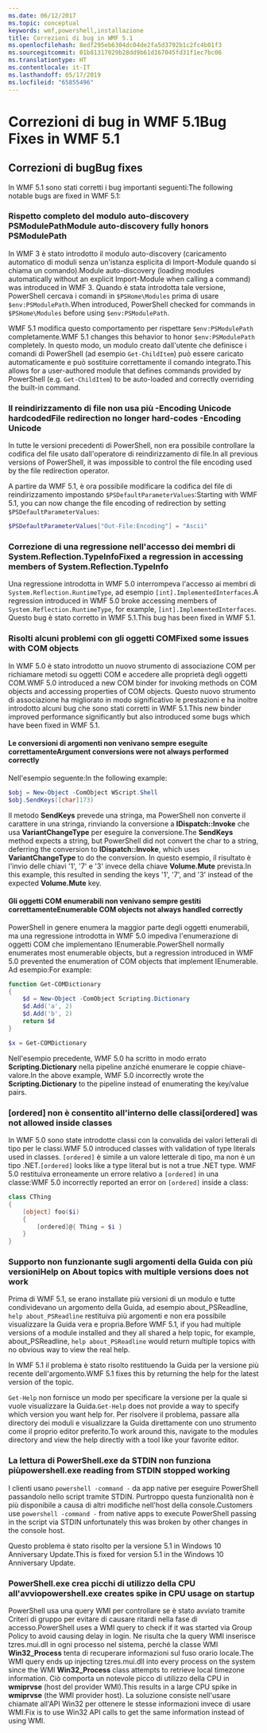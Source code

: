 ```yaml
---
ms.date: 06/12/2017
ms.topic: conceptual
keywords: wmf,powershell,installazione
title: Correzioni di bug in WMF 5.1
ms.openlocfilehash: 8edf295eb6304dc04de2fa5d3792b1c2fc4b01f3
ms.sourcegitcommit: 01b81317029b28dd9b61d167045fd31f1ec7bc06
ms.translationtype: HT
ms.contentlocale: it-IT
ms.lasthandoff: 05/17/2019
ms.locfileid: "65855496"
---
```

# <a name="bug-fixes-in-wmf-51"></a><span data-ttu-id="73bb5-103">Correzioni di bug in WMF 5.1</span><span class="sxs-lookup"><span data-stu-id="73bb5-103">Bug Fixes in WMF 5.1</span></span>

## <a name="bug-fixes"></a><span data-ttu-id="73bb5-104">Correzioni di bug</span><span class="sxs-lookup"><span data-stu-id="73bb5-104">Bug fixes</span></span>

<span data-ttu-id="73bb5-105">In WMF 5.1 sono stati corretti i bug importanti seguenti:</span><span class="sxs-lookup"><span data-stu-id="73bb5-105">The following notable bugs are fixed in WMF 5.1:</span></span>

### <a name="module-auto-discovery-fully-honors-psmodulepath"></a><span data-ttu-id="73bb5-106">Rispetto completo del modulo auto-discovery PSModulePath</span><span class="sxs-lookup"><span data-stu-id="73bb5-106">Module auto-discovery fully honors PSModulePath</span></span>

<span data-ttu-id="73bb5-107">In WMF 3 è stato introdotto il modulo auto-discovery (caricamento automatico di moduli senza un'istanza esplicita di Import-Module quando si chiama un comando).</span><span class="sxs-lookup"><span data-stu-id="73bb5-107">Module auto-discovery (loading modules automatically without an explicit Import-Module when calling a command) was introduced in WMF 3.</span></span> <span data-ttu-id="73bb5-108">Quando è stata introdotta tale versione, PowerShell cercava i comandi in `$PSHome\Modules` prima di usare `$env:PSModulePath`.</span><span class="sxs-lookup"><span data-stu-id="73bb5-108">When introduced, PowerShell checked for commands in `$PSHome\Modules` before using `$env:PSModulePath`.</span></span>

<span data-ttu-id="73bb5-109">WMF 5.1 modifica questo comportamento per rispettare `$env:PSModulePath` completamente.</span><span class="sxs-lookup"><span data-stu-id="73bb5-109">WMF 5.1 changes this behavior to honor `$env:PSModulePath` completely.</span></span> <span data-ttu-id="73bb5-110">In questo modo, un modulo creato dall'utente che definisce i comandi di PowerShell (ad esempio `Get-ChildItem`) può essere caricato automaticamente e può sostituire correttamente il comando integrato.</span><span class="sxs-lookup"><span data-stu-id="73bb5-110">This allows for a user-authored module that defines commands provided by PowerShell (e.g. `Get-ChildItem`) to be auto-loaded and correctly overriding the built-in command.</span></span>

### <a name="file-redirection-no-longer-hard-codes--encoding-unicode"></a><span data-ttu-id="73bb5-111">Il reindirizzamento di file non usa più -Encoding Unicode hardcoded</span><span class="sxs-lookup"><span data-stu-id="73bb5-111">File redirection no longer hard-codes -Encoding Unicode</span></span>

<span data-ttu-id="73bb5-112">In tutte le versioni precedenti di PowerShell, non era possibile controllare la codifica del file usato dall'operatore di reindirizzamento di file.</span><span class="sxs-lookup"><span data-stu-id="73bb5-112">In all previous versions of PowerShell, it was impossible to control the file encoding used by the file redirection operator.</span></span>

<span data-ttu-id="73bb5-113">A partire da WMF 5.1, è ora possibile modificare la codifica del file di reindirizzamento impostando `$PSDefaultParameterValues`:</span><span class="sxs-lookup"><span data-stu-id="73bb5-113">Starting with WMF 5.1, you can now change the file encoding of redirection by setting `$PSDefaultParameterValues`:</span></span>

```powershell
$PSDefaultParameterValues["Out-File:Encoding"] = "Ascii"
```

### <a name="fixed-a-regression-in-accessing-members-of-systemreflectiontypeinfo"></a><span data-ttu-id="73bb5-114">Correzione di una regressione nell'accesso dei membri di System.Reflection.TypeInfo</span><span class="sxs-lookup"><span data-stu-id="73bb5-114">Fixed a regression in accessing members of System.Reflection.TypeInfo</span></span>

<span data-ttu-id="73bb5-115">Una regressione introdotta in WMF 5.0 interrompeva l'accesso ai membri di `System.Reflection.RuntimeType`, ad esempio `[int].ImplementedInterfaces`.</span><span class="sxs-lookup"><span data-stu-id="73bb5-115">A regression introduced in WMF 5.0 broke accessing members of `System.Reflection.RuntimeType`, for example, `[int].ImplementedInterfaces`.</span></span> <span data-ttu-id="73bb5-116">Questo bug è stato corretto in WMF 5.1.</span><span class="sxs-lookup"><span data-stu-id="73bb5-116">This bug has been fixed in WMF 5.1.</span></span>

### <a name="fixed-some-issues-with-com-objects"></a><span data-ttu-id="73bb5-117">Risolti alcuni problemi con gli oggetti COM</span><span class="sxs-lookup"><span data-stu-id="73bb5-117">Fixed some issues with COM objects</span></span>

<span data-ttu-id="73bb5-118">In WMF 5.0 è stato introdotto un nuovo strumento di associazione COM per richiamare metodi su oggetti COM e accedere alle proprietà degli oggetti COM.</span><span class="sxs-lookup"><span data-stu-id="73bb5-118">WMF 5.0 introduced a new COM binder for invoking methods on COM objects and accessing properties of COM objects.</span></span> <span data-ttu-id="73bb5-119">Questo nuovo strumento di associazione ha migliorato in modo significativo le prestazioni e ha inoltre introdotto alcuni bug che sono stati corretti in WMF 5.1.</span><span class="sxs-lookup"><span data-stu-id="73bb5-119">This new binder improved performance significantly but also introduced some bugs which have been fixed in WMF 5.1.</span></span>

#### <a name="argument-conversions-were-not-always-performed-correctly"></a><span data-ttu-id="73bb5-120">Le conversioni di argomenti non venivano sempre eseguite correttamente</span><span class="sxs-lookup"><span data-stu-id="73bb5-120">Argument conversions were not always performed correctly</span></span>

<span data-ttu-id="73bb5-121">Nell'esempio seguente:</span><span class="sxs-lookup"><span data-stu-id="73bb5-121">In the following example:</span></span>

```powershell
$obj = New-Object -ComObject WScript.Shell
$obj.SendKeys([char]173)
```

<span data-ttu-id="73bb5-122">Il metodo **SendKeys** prevede una stringa, ma PowerShell non converte il carattere in una stringa, rinviando la conversione a **IDispatch::Invoke** che usa **VariantChangeType** per eseguire la conversione.</span><span class="sxs-lookup"><span data-stu-id="73bb5-122">The **SendKeys** method expects a string, but PowerShell did not convert the char to a string, deferring the conversion to **IDispatch::Invoke**, which uses **VariantChangeType** to do the conversion.</span></span> <span data-ttu-id="73bb5-123">In questo esempio, il risultato è l'invio delle chiavi '1', '7' e '3' invece della chiave **Volume.Mute** prevista.</span><span class="sxs-lookup"><span data-stu-id="73bb5-123">In this example, this resulted in sending the keys '1', '7', and '3' instead of the expected **Volume.Mute** key.</span></span>

#### <a name="enumerable-com-objects-not-always-handled-correctly"></a><span data-ttu-id="73bb5-124">Gli oggetti COM enumerabili non venivano sempre gestiti correttamente</span><span class="sxs-lookup"><span data-stu-id="73bb5-124">Enumerable COM objects not always handled correctly</span></span>

<span data-ttu-id="73bb5-125">PowerShell in genere enumera la maggior parte degli oggetti enumerabili, ma una regressione introdotta in WMF 5.0 impediva l'enumerazione di oggetti COM che implementano IEnumerable.</span><span class="sxs-lookup"><span data-stu-id="73bb5-125">PowerShell normally enumerates most enumerable objects, but a regression introduced in WMF 5.0 prevented the enumeration of COM objects that implement IEnumerable.</span></span> <span data-ttu-id="73bb5-126">Ad esempio:</span><span class="sxs-lookup"><span data-stu-id="73bb5-126">For example:</span></span>

```powershell
function Get-COMDictionary
{
    $d = New-Object -ComObject Scripting.Dictionary
    $d.Add('a', 2)
    $d.Add('b', 2)
    return $d
}

$x = Get-COMDictionary
```

<span data-ttu-id="73bb5-127">Nell'esempio precedente, WMF 5.0 ha scritto in modo errato **Scripting.Dictionary** nella pipeline anziché enumerare le coppie chiave-valore.</span><span class="sxs-lookup"><span data-stu-id="73bb5-127">In the above example, WMF 5.0 incorrectly wrote the **Scripting.Dictionary** to the pipeline instead of enumerating the key/value pairs.</span></span>

### <a name="ordered-was-not-allowed-inside-classes"></a><span data-ttu-id="73bb5-128">[ordered] non è consentito all'interno delle classi</span><span class="sxs-lookup"><span data-stu-id="73bb5-128">[ordered] was not allowed inside classes</span></span>

<span data-ttu-id="73bb5-129">In WMF 5.0 sono state introdotte classi con la convalida dei valori letterali di tipo per le classi.</span><span class="sxs-lookup"><span data-stu-id="73bb5-129">WMF 5.0 introduced classes with validation of type literals used in classes.</span></span> <span data-ttu-id="73bb5-130">`[ordered]` è simile a un valore letterale di tipo, ma non è un tipo .NET.</span><span class="sxs-lookup"><span data-stu-id="73bb5-130">`[ordered]` looks like a type literal but is not a true .NET type.</span></span> <span data-ttu-id="73bb5-131">WMF 5.0 restituiva erroneamente un errore relativo a `[ordered]` in una classe:</span><span class="sxs-lookup"><span data-stu-id="73bb5-131">WMF 5.0 incorrectly reported an error on `[ordered]` inside a class:</span></span>

```powershell
class CThing
{
    [object] foo($i)
    {
        [ordered]@{ Thing = $i }
    }
}
```

### <a name="help-on-about-topics-with-multiple-versions-does-not-work"></a><span data-ttu-id="73bb5-132">Supporto non funzionante sugli argomenti della Guida con più versioni</span><span class="sxs-lookup"><span data-stu-id="73bb5-132">Help on About topics with multiple versions does not work</span></span>

<span data-ttu-id="73bb5-133">Prima di WMF 5.1, se erano installate più versioni di un modulo e tutte condividevano un argomento della Guida, ad esempio about_PSReadline, `help about_PSReadline` restituiva più argomenti e non era possibile visualizzare la Guida vera e propria.</span><span class="sxs-lookup"><span data-stu-id="73bb5-133">Before WMF 5.1, if you had multiple versions of a module installed and they all shared a help topic, for example, about_PSReadline, `help about_PSReadline` would return multiple topics with no obvious way to view the real help.</span></span>

<span data-ttu-id="73bb5-134">In WMF 5.1 il problema è stato risolto restituendo la Guida per la versione più recente dell'argomento.</span><span class="sxs-lookup"><span data-stu-id="73bb5-134">WMF 5.1 fixes this by returning the help for the latest version of the topic.</span></span>

<span data-ttu-id="73bb5-135">`Get-Help` non fornisce un modo per specificare la versione per la quale si vuole visualizzare la Guida.</span><span class="sxs-lookup"><span data-stu-id="73bb5-135">`Get-Help` does not provide a way to specify which version you want help for.</span></span> <span data-ttu-id="73bb5-136">Per risolvere il problema, passare alla directory dei moduli e visualizzare la Guida direttamente con uno strumento come il proprio editor preferito.</span><span class="sxs-lookup"><span data-stu-id="73bb5-136">To work around this, navigate to the modules directory and view the help directly with a tool like your favorite editor.</span></span>

### <a name="powershellexe-reading-from-stdin-stopped-working"></a><span data-ttu-id="73bb5-137">La lettura di PowerShell.exe da STDIN non funziona più</span><span class="sxs-lookup"><span data-stu-id="73bb5-137">powershell.exe reading from STDIN stopped working</span></span>

<span data-ttu-id="73bb5-138">I clienti usano `powershell -command -` da app native per eseguire PowerShell passandolo nello script tramite STDIN. Purtroppo questa funzionalità non è più disponibile a causa di altri modifiche nell'host della console.</span><span class="sxs-lookup"><span data-stu-id="73bb5-138">Customers use `powershell -command -` from native apps to execute PowerShell passing in the script via STDIN unfortunately this was broken by other changes in the console host.</span></span>

<span data-ttu-id="73bb5-139">Questo problema è stato risolto per la versione 5.1 in Windows 10 Anniversary Update.</span><span class="sxs-lookup"><span data-stu-id="73bb5-139">This is fixed for version 5.1 in the Windows 10 Anniversary Update.</span></span>

### <a name="powershellexe-creates-spike-in-cpu-usage-on-startup"></a><span data-ttu-id="73bb5-140">PowerShell.exe crea picchi di utilizzo della CPU all'avvio</span><span class="sxs-lookup"><span data-stu-id="73bb5-140">powershell.exe creates spike in CPU usage on startup</span></span>

<span data-ttu-id="73bb5-141">PowerShell usa una query WMI per controllare se è stato avviato tramite Criteri di gruppo per evitare di causare ritardi nella fase di accesso.</span><span class="sxs-lookup"><span data-stu-id="73bb5-141">PowerShell uses a WMI query to check if it was started via Group Policy to avoid causing delay in login.</span></span> <span data-ttu-id="73bb5-142">Ne risulta che la query WMI inserisce tzres.mui.dll in ogni processo nel sistema, perché la classe WMI **Win32_Process** tenta di recuperare informazioni sul fuso orario locale.</span><span class="sxs-lookup"><span data-stu-id="73bb5-142">The WMI query ends up injecting tzres.mui.dll into every process on the system since the WMI **Win32_Process** class attempts to retrieve local timezone information.</span></span> <span data-ttu-id="73bb5-143">Ciò comporta un notevole picco di utilizzo della CPU in **wmiprvse** (host del provider WMI).</span><span class="sxs-lookup"><span data-stu-id="73bb5-143">This results in a large CPU spike in **wmiprvse** (the WMI provider host).</span></span> <span data-ttu-id="73bb5-144">La soluzione consiste nell'usare chiamate all'API Win32 per ottenere le stesse informazioni invece di usare WMI.</span><span class="sxs-lookup"><span data-stu-id="73bb5-144">Fix is to use Win32 API calls to get the same information instead of using WMI.</span></span>
